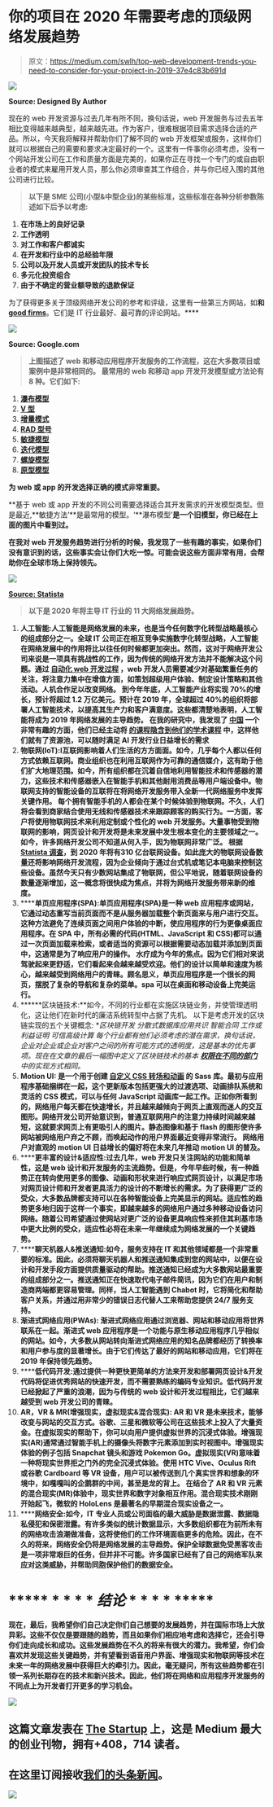 # 你的项目在 2020 年需要考虑的顶级网络发展趋势

> 原文：<https://medium.com/swlh/top-web-development-trends-you-need-to-consider-for-your-project-in-2019-37e4c83b691d>

![](img/ff75009f4c1f0575fd0e5e9d485fa7f2.png)

**Source: Designed By Author**

现在的 web 开发资源与过去几年有所不同，换句话说，web 开发服务与过去五年相比变得越来越典型，越来越先进。作为客户，很难根据项目需求选择合适的产品。所以，今天我将解释并帮助你们了解不同的 web 开发框架或服务，这样你们就可以根据自己的需要和要求决定最好的一个。这里有一件事你必须考虑，没有一个网站开发公司在工作和质量方面是完美的，如果你正在寻找一个专门的或自由职业者的模式来雇用开发人员，那么你必须审查其工作组合，并与你已经入围的其他公司进行比较。

> **以下是 SME 公司(小型&中型企业)的某些标准，这些标准在各种分析参数陈述如下后予以考虑:**

1.  **在市场上的良好记录**
2.  **工作透明**
3.  **对工作和客户都诚实**
4.  **在开发和行业中的总经验年限**
5.  **公司以及开发人员或开发团队的技术专长**
6.  **多元化投资组合**
7.  **由于不确定的营业额导致的退款保证**

为了获得更多关于顶级网络开发公司的参考和评级，这里有一些第三方网站，如[](https://clutch.co/)**和[**good firms**](https://www.goodfirms.co/)**。它们是 IT 行业最好、最可靠的评论网站。****

**![](img/9a0bb027a7e35b59adbc043d39aee935.png)**

****Source: Google.com****

> **上图描述了 web 和移动应用程序开发服务的工作流程，这在大多数项目或案例中是非常相同的。
> 最常用的 web 和移动 app 开发开发模型或方法论有 8 种。它们如下:**

1.  **[瀑布模型](http://istqbexamcertification.com/what-is-waterfall-model-advantages-disadvantages-and-when-to-use-it/)**
2.  **[V 型](http://istqbexamcertification.com/what-is-v-model-advantages-disadvantages-and-when-to-use-it/)**
3.  **[增量模式](http://istqbexamcertification.com/what-is-incremental-model-advantages-disadvantages-and-when-to-use-it/)**
4.  **[RAD 型号](http://istqbexamcertification.com/what-is-rad-model-advantages-disadvantages-and-when-to-use-it/)**
5.  **[敏捷模型](http://istqbexamcertification.com/what-is-agile-model-advantages-disadvantages-and-when-to-use-it/)**
6.  **[迭代模型](http://istqbexamcertification.com/what-is-iterative-model-advantages-disadvantages-and-when-to-use-it/)**
7.  **[螺旋模型](http://istqbexamcertification.com/what-is-spiral-model-advantages-disadvantages-and-when-to-use-it/)**
8.  **[原型模型](http://istqbexamcertification.com/what-is-prototype-model-advantages-disadvantages-and-when-to-use-it/)**

**为 web 或 app 的开发选择正确的模式非常重要。**

**基于 web 或 app 开发的不同公司需要选择适合其开发需求的开发模型类型。但是最近,**敏捷方法‘**是最常用的模型。‘**瀑布模型’**是一个旧模型，你已经在上面的图片中看到过。**

**在我对 web 开发服务趋势进行分析的时候，我发现了一些有趣的事实，如果你们没有意识到的话，这些事实会让你们大吃一惊。可能会说这些方面非常有用，会帮助你在全球市场上保持领先。**

**![](img/d191ec76b4801bb62e4db714b324de68.png)**

**[**Source: Statista**](https://www.statista.com/statistics/241462/global-mobile-phone-website-traffic-share/)**

> ****以下是 2020 年将主导 IT 行业的 11 大网络发展趋势。****

1.  **人工智能:人工智能是网络发展的未来，也是当今任何数字化转型战略最核心的组成部分之一。全球 IT 公司正在相互竞争实施数字化转型战略，人工智能[](https://hackernoon.com/top-trends-in-2018-you-need-to-follow-for-artificial-intelligence-machine-learning-development-dfeee0eabb5f)**在网络发展中的作用将比以往任何时候都更加突出。然而，这对于网络开发公司来说是一项具有挑战性的工作，因为传统的网络开发方法并不能解决这个问题。通过 [**自动化 web 开发过程**](https://hackernoon.com/5-ways-artificial-intelligence-can-improve-web-development-561c44d86193) ，web 开发人员需要减少对基础繁重任务的关注，将注意力集中在增值方面，如策划超级用户体验、制定设计策略和其他活动。人机合作足以改变网络。
    到今年年底，人工智能产业将实现 70%的增长，预计将超过 1.2 万亿美元。预计在 2019 年，全球超过 40%的组织将部署人工智能技术，以提高其生产力和客户满意度。这些都清楚地表明，人工智能将成为 2019 年网络发展的主导趋势。
    在我的研究中，我发现了 [**中国**](https://www.facebook.com/worldeconomicforum/videos/chinese-schools-are-teaching-kids-all-about-ai/10155370637091479/) 一个非常有趣的方面，他们已经主动将 [**的课程隐含到他们的学术课程**](https://www.weforum.org/agenda/2017/06/how-china-became-ai-leader/) 中，这样他们就有了资源池，可以随时满足 AI 开发行业日益增长的需求****
2.  ****物联网(IoT):**I**互联网影响着人们生活的方方面面。如今，几乎每个人都以任何方式依赖互联网。商业组织也在利用互联网作为可靠的通信媒介，这有助于他们扩大地理范围。如今，所有组织都在沉着自信地利用智能技术和传感器的潜力，这些技术和传感器嵌入在智能手机和其他耐用消费品等用户端设备中。物联网支持的智能设备的互联将在将网络开发服务带入全新一代网络服务中发挥关键作用。
    每个拥有智能手机的人都会在某个时候体验到物联网。不久，人们将会看到商家结合使用无线和传感器技术来跟踪顾客的购买行为。一方面，客户将使用物联网技术来利用定制或个性化的 web 开发服务。大量事物受到物联网的影响，网页设计和开发将是未来发展中发生根本变化的主要领域之一。
    如今，许多网络开发公司不知道从何入手，因为物联网非常广泛。
    根据 [Statista 调查](https://www.statista.com/statistics/471264/iot-number-of-connected-devices-worldwide/)，到 2020 年将有**310 亿**台联网设备。如此庞大的物联网设备数量还将影响网络开发流程，因为企业倾向于通过台式机或笔记本电脑来控制这些设备。虽然今天只有少数网站集成了物联网，但公平地说，随着联网设备的数量逐渐增加，这一概念将很快成为焦点，并将为网络开发服务带来新的维度。****
3.  ******单页应用程序(SPA):**单页应用程序(SPA)是一种 web 应用程序或网站，它通过动态重写当前页面而不是从服务器加载整个新页面来与用户进行交互。这种方法避免了连续页面之间用户体验的中断，使应用程序的行为更像桌面应用程序。在 SPA 中，所有必需的代码(HTML、JavaScript 和 CSS)都可以通过一次页面加载来检索，或者适当的资源可以根据需要动态加载并添加到页面中，这通常是为了响应用户的操作。
    水疗成为今年的焦点。因为它们相对来说驾驶起来更舒适，它们看起来会越来越受欢迎。他们的设计以简单和速度为核心，越来越受到网络用户的青睐。顾名思义，单页应用程序是一个很长的网页，摆脱了复杂的导航和复杂的菜单。spa 可以在桌面和移动设备上完美运行。****
4.  ******区块链技术:**如今，不同的行业都在实施区块链业务，并使管理透明化，这让他们在新时代的廉洁系统转型中占据了先机。
    以下是考虑开发的区块链实现的五个关键概念:
    **区块链开发
    *分散式数据库应用共识
    *智能合同
    *工作或利益证明
    *可信高级计算* 每个行业都有他们必须考虑的潜在需求，换句话说，企业对企业或企业对客户之间的所有可能方式的透明度，这是基本的优先事项。现在在文章的最后一幅图中定义了区块链技术的基本 [**权限在不同的部门**](https://blog.goodaudience.com/blockchain-a-future-next-technology-for-every-industry-4775238e1ff1) 中的实现方式相同。****
5.  ******Motion UI:** 是一个用于创建 [**自定义 CSS 转场和动画**](https://zurb.com/playground/motion-ui) 的 Sass 库。最初与应用程序基础捆绑在一起，这个更新版本包括更强大的过渡选项、动画排队系统和灵活的 CSS 模式，可以与任何 JavaScript 动画库一起工作。正如你所看到的，网络用户每天都在快速增长，并且越来越倾向于网页上直观而迷人的交互图形。网络开发公司开始意识到，普通互联网用户的注意力持续时间越来越短，这就要求网页上有更吸引人的图片。静态图像和基于 flash 的图形使许多网站被网络用户弃之不顾，而唤起动作的用户界面最近变得非常流行。
    网络用户对直观的 motion UI 日益增长的偏好将在未来几年推动 motion UI 的普及。****
6.  ******更丰富的设计&适应性:**过去几年，web 开发只关注网站的功能和简单性，这是 web 设计和开发服务的主流趋势。但是，今年早些时候，有一种趋势正在转向使用更多的图像、动画和形状来进行响应式网页设计，以满足市场对网页设计师和开发者更具活力的设计的不断增长的需求。为了获得更广泛的受众，大多数品牌都支持可以在各种智能设备上完美显示的网站。适应性的趋势更多地归因于这样一个事实，即越来越多的网络用户通过多种移动设备访问网络。随着公司希望通过使网站对更广泛的设备更具响应性来抓住其利基市场中更大比例的受众，适应性必将在未来一年继续成为网络发展的一个关键趋势。****
7.  ******聊天机器人&推送通知:**如今，服务支持在 IT 和其他领域都是一个非常重要的标准。因此，必须将聊天机器人和推送通知集成到您的网站中，以便在设计和开发手段方面提供质量驱动的帮助。推送通知已经成为大多数网站最重要的组成部分之一。推送通知正在快速取代电子邮件简讯，因为它们在用户和制造商两端都更容易管理。同样，当人工智能遇到 Chabot 时，它将简化和帮助客户关系，并通过用非常少的错误日志代替人工来帮助您提供 24/7 服务支持。****
8.  ******渐进式网络应用(PWAs):** 渐进式网络应用通过浏览器、网站和移动应用将世界联系在一起。渐进式 web 应用程序是一个功能与原生移动应用程序几乎相似的网站。如今，大多数从网站转向渐进式网络应用的知名品牌都经历了转换率和用户参与度的显著增长。由于它们传达了最好的网站和移动应用，它们将在 2019 年保持领先趋势。****
9.  ******低代码开发:**通过提供一种更快更简单的方法来开发和部署网页设计&开发代码将促进优秀网站的快速开发，而不需要熟练的编码专业知识。低代码开发已经掀起了严重的浪潮，因为与传统的 web 设计和开发过程相比，它们越来越受到 web 开发公司的青睐。****
10.  ******AR，VR & MR(增强现实，虚拟现实&混合现实):** AR 和 VR 是未来技术，能够改变与网站的交互方式。谷歌、三星和微软等公司在这些技术上投入了大量资金。在虚拟现实的帮助下，你可以向用户提供虚拟世界的沉浸式体验。增强现实(AR)通常通过智能手机上的摄像头将数字元素添加到实时视图中。增强现实体验的例子包括 Snapchat 镜头和游戏 Pokemon Go。虚拟现实(VR)意味着一种将现实世界拒之门外的完全沉浸式体验。使用 HTC Vive、Oculus Rift 或谷歌 Cardboard 等 VR 设备，用户可以被传送到几个真实世界和想象的环境中，如嘎嘎叫的企鹅群的中间，甚至是龙的背上。
    在结合了 AR 和 VR 元素的混合现实(MR)体验中，现实世界和数字对象相互作用。混合现实技术刚刚开始起飞，微软的 HoloLens 是最著名的早期混合现实设备之一。****
11.  ******网络安全:**如今，IT 专业人员或公司面临的最大威胁是数据泄露、数据隐私侵犯和保密泄露。有许多类似的统计数据显示，大多数组织都在为前所未有的网络攻击浪潮做准备，这将使他们的工作环境面临更多的危险。因此，在不久的将来，网络安全仍将是网络发展的主导趋势。保护全球数据免受黑客攻击是一项非常艰巨的任务，但并非不可能。许多国家已经有了自己的网络军队来应对这类威胁，并帮助同胞保护他们的数据安全。****

# ***** * * * * *结论* * * * * *****

****现在，最后，我希望你们自己决定你们自己想要的发展趋势，并在国际市场上大放异彩。这些不仅仅是要跟随的趋势，而且如果你们相应地考虑和选择它，还会引导你们走向成长和成功。这些发展趋势在不久的将来有很大的潜力。我希望，你们会喜欢并发现这些关键趋势，并有望看到语音用户界面、增强现实和物联网等技术在未来一年的网络发展中获得巨大的牵引力。因此，毫无疑问，所有这些趋势都在引领一系列长期存在的技术和新兴技术。因此，他们将在网络和应用程序开发服务的不同点上为开发者打开更多的学习机会。****

****[![](img/308a8d84fb9b2fab43d66c117fcc4bb4.png)](https://medium.com/swlh)****

## ****这篇文章发表在 [The Startup](https://medium.com/swlh) 上，这是 Medium 最大的创业刊物，拥有+408，714 读者。****

## ****在这里订阅接收[我们的头条新闻](http://growthsupply.com/the-startup-newsletter/)。****

****[![](img/b0164736ea17a63403e660de5dedf91a.png)](https://medium.com/swlh)****
